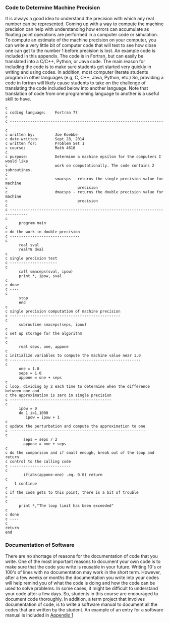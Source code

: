 ### Code to Determine Machine Precision

It is always a good idea to understand the precision with which any real number can be represented. Coming up with a way to
compute the machine precision can help with understanding how errors can accumulate as floating point operations are
performed in a computer code or simulation. To compute an estimate of the machine precision on your computer, you can write a
very little bit of computer code that will test to see how close one can get to the number 1 before precision is lost. An
example code is included in this appendix. The code is in Fortran, but can easily be translated into a C/C++, Python, or Java
code. The main reason for including the code is to make sure students get started very quickly in writing and using codes. In
addition, most computer literate students program in other languages (e.g, C, C++, Java, Python, etc.) So, providing a code in
fortran will likely cause students to take on the challenge of translating the code included below into another language. Note
that translation of code from one programming language to another is a useful skill to have.

    c
    c coding language:    Fortran 77
    c
    c ------------------------------------------------------------------------------
    c
    c written by:         Joe Koebbe
    c date written:       Sept 28, 2014
    c written for:        Problem Set 1
    c course:             Math 4610
    c
    c purpose:            Determine a machine epsilon for the computers I would like
    c                     work on computationally. The code contains 2 subroutines.
    c
    c                     smacsps - returns the single precision value for machine
    c                               precision
    c                     dmacsps - returns the double precision value for machine
    c                               precision
    c
    c ------------------------------------------------------------------------------
    c
          program main
    c
    c do the work in double precision
    c -------------------------------
    c
          real sval
          real*8 dval
    c
    c single precision test
    c ---------------------
    c
          call smaceps(sval, ipow)
          print *, ipow, sval
    c
    c done
    c ----
    c
          stop
          end
    c
    c single precision computation of machine precision
    c -------------------------------------------------
    c
          subroutine smaceps(seps, ipow)
    c
    c set up storage for the algorithm
    c --------------------------------
    c
          real seps, one, appone
    c
    c initialize variables to compute the machine value near 1.0
    c ----------------------------------------------------------
    c
          one = 1.0
          seps = 1.0
          appone = one + seps
    c
    c loop, dividing by 2 each time to determine when the difference between one and
    c the approximation is zero in single precision
    c ---------------------------------------------
    c
          ipow = 0
          do 1 i=1,1000
             ipow = ipow + 1
    c
    c update the perturbation and compute the approximation to one
    c ------------------------------------------------------------
    c
            seps = seps / 2
            appone = one + seps
    c
    c do the comparison and if small enough, break out of the loop and return
    c control to the calling code
    c ---------------------------
    c
            if(abs(appone-one) .eq. 0.0) return
    c
        1 continue
    c
    c if the code gets to this point, there is a bit of trouble
    c ---------------------------------------------------------
    c
          print *,"The loop limit has been exceeded"
    c
    c done
    c ----
    c
    return
    end

### Documentation of Software

There are no shortage of reasons for the documentation of code that you write. One of the most important reasons to document
your own code is to make sure that the code you write is reusable in your future. Writing 10's or 100's of lines with no
documentation may work in the short term. However, after a few weeks or months the documentation you write into your codes
will help remind you of what the code is doing and how the code can be used to solve problems. In some cases, it might be
difficult to understand your code after a few days. So, students in this course are encouraged to document code thoroughly.
In addition, a term project that involves documentation of code, is to write a software manual to document all the codes that
are written by the student. An example of an entry for a software manual is included in
[Appendix 1](https://jvkoebbe.github.io/math4610/appendix01)
